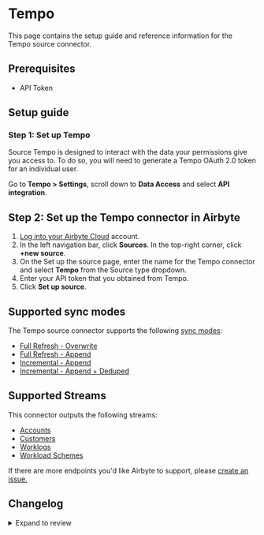 # Tempo

This page contains the setup guide and reference information for the Tempo source connector.

## Prerequisites

- API Token

## Setup guide

### Step 1: Set up Tempo

Source Tempo is designed to interact with the data your permissions give you access to. To do so, you will need to generate a Tempo OAuth 2.0 token for an individual user.

Go to **Tempo &gt; Settings**, scroll down to **Data Access** and select **API integration**.

## Step 2: Set up the Tempo connector in Airbyte

1. [Log into your Airbyte Cloud](https://cloud.airbyte.com/workspaces) account.
2. In the left navigation bar, click **Sources**. In the top-right corner, click **+new source**.
3. On the Set up the source page, enter the name for the Tempo connector and select **Tempo** from the Source type dropdown.
4. Enter your API token that you obtained from Tempo.
5. Click **Set up source**.

## Supported sync modes

The Tempo source connector supports the following [ sync modes](https://docs.airbyte.com/cloud/core-concepts#connection-sync-modes):

- [Full Refresh - Overwrite](https://docs.airbyte.com/understanding-airbyte/connections/full-refresh-overwrite/)
- [Full Refresh - Append](https://docs.airbyte.com/understanding-airbyte/connections/full-refresh-append)
- [Incremental - Append](https://docs.airbyte.com/understanding-airbyte/connections/incremental-append)
- [Incremental - Append + Deduped](https://docs.airbyte.com/understanding-airbyte/connections/incremental-append-deduped)

## Supported Streams

This connector outputs the following streams:

- [Accounts](https://apidocs.tempo.io/#tag/Accounts)
- [Customers](https://apidocs.tempo.io/#tag/Customers)
- [Worklogs](https://apidocs.tempo.io/#tag/Worklogs)
- [Workload Schemes](https://apidocs.tempo.io/#tag/Workload-Schemes)

If there are more endpoints you'd like Airbyte to support, please [create an issue.](https://github.com/airbytehq/airbyte/issues/new/choose)

## Changelog

<details>
  <summary>Expand to review</summary>

| Version | Date       | Pull Request                                             | Subject                                                   |
| :------ | :--------- | :------------------------------------------------------- | :-------------------------------------------------------- |
| 0.4.3 | 2024-12-12 | [49417](https://github.com/airbytehq/airbyte/pull/49417) | Update dependencies |
| 0.4.2 | 2024-12-11 | [47545](https://github.com/airbytehq/airbyte/pull/47545) | Starting with this version, the Docker image is now rootless. Please note that this and future versions will not be compatible with Airbyte versions earlier than 0.64 |
| 0.4.1 | 2024-08-16 | [44196](https://github.com/airbytehq/airbyte/pull/44196) | Bump source-declarative-manifest version |
| 0.4.0 | 2024-08-14 | [44058](https://github.com/airbytehq/airbyte/pull/44058) | Refactor connector to manifest-only format |
| 0.3.14 | 2024-08-12 | [43843](https://github.com/airbytehq/airbyte/pull/43843) | Update dependencies |
| 0.3.13 | 2024-08-10 | [43466](https://github.com/airbytehq/airbyte/pull/43466) | Update dependencies |
| 0.3.12 | 2024-08-03 | [43152](https://github.com/airbytehq/airbyte/pull/43152) | Update dependencies |
| 0.3.11 | 2024-07-27 | [42778](https://github.com/airbytehq/airbyte/pull/42778) | Update dependencies |
| 0.3.10 | 2024-07-20 | [42178](https://github.com/airbytehq/airbyte/pull/42178) | Update dependencies |
| 0.3.9 | 2024-07-15 | [38790](https://github.com/airbytehq/airbyte/pull/38790) | Make compatible with the builder |
| 0.3.8 | 2024-07-13 | [41687](https://github.com/airbytehq/airbyte/pull/41687) | Update dependencies |
| 0.3.7 | 2024-07-10 | [41357](https://github.com/airbytehq/airbyte/pull/41357) | Update dependencies |
| 0.3.6 | 2024-07-09 | [41307](https://github.com/airbytehq/airbyte/pull/41307) | Update dependencies |
| 0.3.5 | 2024-07-06 | [40862](https://github.com/airbytehq/airbyte/pull/40862) | Update dependencies |
| 0.3.4 | 2024-06-25 | [40336](https://github.com/airbytehq/airbyte/pull/40336) | Update dependencies |
| 0.3.3 | 2024-06-22 | [40022](https://github.com/airbytehq/airbyte/pull/40022) | Update dependencies |
| 0.3.2 | 2024-05-21 | [38488](https://github.com/airbytehq/airbyte/pull/38488) | [autopull] base image + poetry + up_to_date |
| 0.3.1 | 2023-03-06 | [23231](https://github.com/airbytehq/airbyte/pull/23231) | Publish using low-code CDK Beta version |
| 0.3.0 | 2022-11-02 | [18936](https://github.com/airbytehq/airbyte/pull/18936) | Migrate to low code + certify to Beta + migrate to API v4 |
| 0.2.6 | 2022-09-08 | [16361](https://github.com/airbytehq/airbyte/pull/16361) | Avoid infinite loop for non-paginated APIs |
| 0.2.4 | 2021-11-08 | [7649](https://github.com/airbytehq/airbyte/pull/7649) | Migrate to the CDK |

</details>

